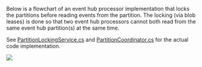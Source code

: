 Below is a flowchart of an event hub processor implementation that locks the partitions before reading events from the partition. The locking (via blob leases) is done so that two event hub processors cannot both read from the same event hub partition(s) at the same time.

See [PartitionLockingService.cs](https://github.com/microsoft/iomt-fhir/pull/268/files#diff-316b56d2a26014f9f8a392be2c1d400b48f9f7689e1b7c5e00113671e69e875f) and [PartitionCoordinator.cs](https://github.com/microsoft/iomt-fhir/pull/268/files#diff-89ff615f3dcbf679f7f8b056961fbd87f12098af45bae6ae0c26650e1d672651) for the actual code implementation.

[![](https://mermaid.ink/img/pako:eNqVVU1z2jAQ_Ss7OpNMwMEBDu1Qmmk5tM2E9NBCDrIl25rakmNJTQnDf-9a_mz4yJSDsaR9b9dPb6UdCRXjZEaiVD2HCS0MPHzYSMCftkFc0DyBgsdCG14AzfNUhNQIJYFKBjR8sqLgkCNMlLO6Qq4MTqzdE-Yd5hEuLt7BJy55QQ1fsnXzChTyQoVcaxAMYivYY0XUxZbI73mqKENc9dLHCAlBqgLQRhU05jW8Abi8C5qGNkWyXkVLqQ2VSLJuV0HaLMBvVREYZWgK_DeXBhIbNPnUv0KIhgOCLTxZXmyFjI9Vc7aAVyVqLWLJ2V0r7NECO92xVgi4qzXdAq3h5SynYdJVflDKQSJXyLza2F76-cFWD8DmZQKTcAhp6ugYCkAlBmxxVbc6pJxqruvcB9wuYzes19luZaNIhKJUv2F99dG1_9j7fUV9SOK4HRHSHC6vf7RlncDiBp1Gf1U1-FzUcUErHJes7pjz8Hsr75ot3OGgb0Xsw4JjNzifaogKlbXC9MSqJeozOWaE3jrkXLJ7bLfnb8_YczoR-W6hUHRpaYqW6qcoyrCOGlSDaHKc5qxsnvDw1zJq61goK80ioTLGXf9Mdd_hTYwG_NaDhuysEFZwQNOF3HmykyhBSl0eRp1TzpVQ-fHYSs8u_0mw1A8JX9GMd545EQBv7MoxcD_vyqi8XV2Xo0aJsh0rdzTHQ6ffY3Nw98BvHUkVhAxIxouMCoaXyK6c2xCUP-MbMsNXxiNqU7MhG7nHUGqNWm1lSGamsHxAbM6Q-6OgeNNkZBbRVLezt0zg-dlOcjf8Ut1W7tIakJzKn0plDRsOyWxH_pDZ0Pcup9PpxPeGw_H10Jt4A7Ils4vrkX85Gnk31zdjz8f_yXg_IC-OYng5vhr53mgy9j1_ejWc-Pu_kdON1w?type=png)](https://mermaid.live/edit#pako:eNqVVU1z2jAQ_Ss7OpNMwMEBDu1Qmmk5tM2E9NBCDrIl25rakmNJTQnDf-9a_mz4yJSDsaR9b9dPb6UdCRXjZEaiVD2HCS0MPHzYSMCftkFc0DyBgsdCG14AzfNUhNQIJYFKBjR8sqLgkCNMlLO6Qq4MTqzdE-Yd5hEuLt7BJy55QQ1fsnXzChTyQoVcaxAMYivYY0XUxZbI73mqKENc9dLHCAlBqgLQRhU05jW8Abi8C5qGNkWyXkVLqQ2VSLJuV0HaLMBvVREYZWgK_DeXBhIbNPnUv0KIhgOCLTxZXmyFjI9Vc7aAVyVqLWLJ2V0r7NECO92xVgi4qzXdAq3h5SynYdJVflDKQSJXyLza2F76-cFWD8DmZQKTcAhp6ugYCkAlBmxxVbc6pJxqruvcB9wuYzes19luZaNIhKJUv2F99dG1_9j7fUV9SOK4HRHSHC6vf7RlncDiBp1Gf1U1-FzUcUErHJes7pjz8Hsr75ot3OGgb0Xsw4JjNzifaogKlbXC9MSqJeozOWaE3jrkXLJ7bLfnb8_YczoR-W6hUHRpaYqW6qcoyrCOGlSDaHKc5qxsnvDw1zJq61goK80ioTLGXf9Mdd_hTYwG_NaDhuysEFZwQNOF3HmykyhBSl0eRp1TzpVQ-fHYSs8u_0mw1A8JX9GMd545EQBv7MoxcD_vyqi8XV2Xo0aJsh0rdzTHQ6ffY3Nw98BvHUkVhAxIxouMCoaXyK6c2xCUP-MbMsNXxiNqU7MhG7nHUGqNWm1lSGamsHxAbM6Q-6OgeNNkZBbRVLezt0zg-dlOcjf8Ut1W7tIakJzKn0plDRsOyWxH_pDZ0Pcup9PpxPeGw_H10Jt4A7Ils4vrkX85Gnk31zdjz8f_yXg_IC-OYng5vhr53mgy9j1_ejWc-Pu_kdON1w)